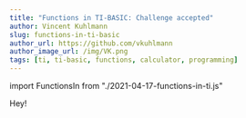 ```yaml
---
title: "Functions in TI-BASIC: Challenge accepted"
author: Vincent Kuhlmann
slug: functions-in-ti-basic
author_url: https://github.com/vkuhlmann
author_image_url: /img/VK.png
tags: [ti, ti-basic, functions, calculator, programming]
---
```


<!--truncate-->

import FunctionsIn from "./2021-04-17-functions-in-ti.js"

<FunctionsIn />

Hey!

